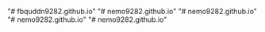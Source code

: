 "# fbquddn9282.github.io" 
"# nemo9282.github.io" 
"# nemo9282.github.io" 
"# nemo9282.github.io" 
"# nemo9282.github.io" 
